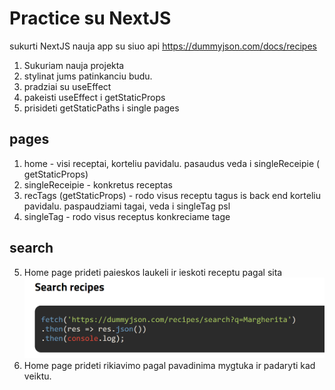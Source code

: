 # Practice su NextJS

sukurti NextJS nauja app su siuo api
https://dummyjson.com/docs/recipes

1. Sukuriam nauja projekta
2. stylinat jums patinkanciu budu.
3. pradziai su useEffect
4. pakeisti useEffect i getStaticProps
5. prisideti getStaticPaths i single pages

## pages

1. home - visi receptai, korteliu pavidalu. pasaudus veda i singleReceipie ( getStaticProps)
2. singleReceipie - konkretus receptas
3. recTags (getStaticProps) - rodo visus receptu tagus is back end korteliu pavidalu. paspaudziami tagai, veda i singleTag psl
4. singleTag - rodo visus receptus konkreciame tage

## search

5. Home page prideti paieskos laukeli ir ieskoti receptu pagal sita ![](assets/2024-02-05-12-38-40.png)
6. Home page prideti rikiavimo pagal pavadinima mygtuka ir padaryti kad veiktu.
